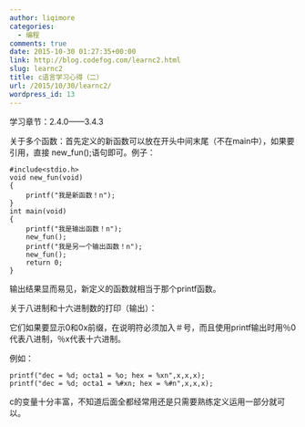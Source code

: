 ```yaml
---
author: liqimore
categories:
  - 编程
comments: true
date: 2015-10-30 01:27:35+00:00
link: http://blog.codefog.com/learnc2.html
slug: learnc2
title: c语言学习心得（二）
url: /2015/10/30/learnc2/
wordpress_id: 13
---
```



学习章节：2.4.0——3.4.3

关于多个函数：首先定义的新函数可以放在开头中间末尾（不在main中），如果要引用，直接 new_fun();语句即可。例子：

    
    #include<stdio.h>
    void new_fun(void)
    {
    	printf("我是新函数！n");
    }
    int main(void)
    {
    	printf("我是输出函数！n");
    	new_fun();
    	printf("我是另一个输出函数！n");
    	new_fun();
    	return 0;
    }


输出结果显而易见，新定义的函数就相当于那个printf函数。

<!--more-->

关于八进制和十六进制数的打印（输出）：

它们如果要显示0和0x前缀，在说明符必须加入＃号，而且使用printf输出时用％0代表八进制，％x代表十六进制。

例如：

    
    printf("dec = %d; octa1 = %o; hex = %xn",x,x,x);
    printf("dec = %d; octa1 = %#xn; hex = %#n",x,x,x);


c的变量十分丰富，不知道后面全都经常用还是只需要熟练定义运用一部分就可以。

